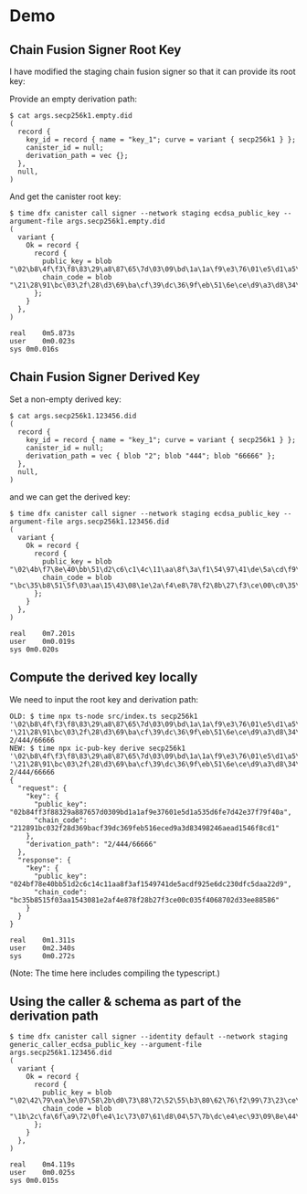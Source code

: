 # Demo

## Chain Fusion Signer Root Key

I have modified the staging chain fusion signer so that it can provide its root key:

Provide an empty derivation path:

```
$ cat args.secp256k1.empty.did
(
  record {
    key_id = record { name = "key_1"; curve = variant { secp256k1 } };
    canister_id = null;
    derivation_path = vec {};
  },
  null,
)
```

And get the canister root key:

```
$ time dfx canister call signer --network staging ecdsa_public_key --argument-file args.secp256k1.empty.did
(
  variant {
    Ok = record {
      record {
        public_key = blob "\02\b8\4f\f3\f8\83\29\a8\87\65\7d\03\09\bd\1a\1a\f9\e3\76\01\e5\d1\a5\35\d6\fe\7d\42\e3\7f\79\f4\0a";
        chain_code = blob "\21\28\91\bc\03\2f\28\d3\69\ba\cf\39\dc\36\9f\eb\51\6e\ce\d9\a3\d8\34\98\24\6a\ea\d1\54\6f\8c\d1";
      };
    }
  },
)

real	0m5.873s
user	0m0.023s
sys	0m0.016s
```

## Chain Fusion Signer Derived Key

Set a non-empty derived key:

```
$ cat args.secp256k1.123456.did
(
  record {
    key_id = record { name = "key_1"; curve = variant { secp256k1 } };
    canister_id = null;
    derivation_path = vec { blob "2"; blob "444"; blob "66666" };
  },
  null,
)
```

and we can get the derived key:

```
$ time dfx canister call signer --network staging ecdsa_public_key --argument-file args.secp256k1.123456.did
(
  variant {
    Ok = record {
      record {
        public_key = blob "\02\4b\f7\8e\40\bb\51\d2\c6\c1\4c\11\aa\8f\3a\f1\54\97\41\de\5a\cd\f9\25\e6\dc\23\0d\fc\5d\aa\22\d9";
        chain_code = blob "\bc\35\b8\51\5f\03\aa\15\43\08\1e\2a\f4\e8\78\f2\8b\27\f3\ce\00\c0\35\f4\06\87\02\d3\3e\e8\85\86";
      };
    }
  },
)

real	0m7.201s
user	0m0.019s
sys	0m0.020s
```

## Compute the derived key locally

We need to input the root key and derivation path:

```
OLD: $ time npx ts-node src/index.ts secp256k1 '\02\b8\4f\f3\f8\83\29\a8\87\65\7d\03\09\bd\1a\1a\f9\e3\76\01\e5\d1\a5\35\d6\fe\7d\42\e3\7f\79\f4\0a' '\21\28\91\bc\03\2f\28\d3\69\ba\cf\39\dc\36\9f\eb\51\6e\ce\d9\a3\d8\34\98\24\6a\ea\d1\54\6f\8c\d1' 2/444/66666
NEW: $ time npx ic-pub-key derive secp256k1 '\02\b8\4f\f3\f8\83\29\a8\87\65\7d\03\09\bd\1a\1a\f9\e3\76\01\e5\d1\a5\35\d6\fe\7d\42\e3\7f\79\f4\0a' '\21\28\91\bc\03\2f\28\d3\69\ba\cf\39\dc\36\9f\eb\51\6e\ce\d9\a3\d8\34\98\24\6a\ea\d1\54\6f\8c\d1' 2/444/66666
{
  "request": {
    "key": {
      "public_key": "02b84ff3f88329a887657d0309bd1a1af9e37601e5d1a535d6fe7d42e37f79f40a",
      "chain_code": "212891bc032f28d369bacf39dc369feb516eced9a3d83498246aead1546f8cd1"
    },
    "derivation_path": "2/444/66666"
  },
  "response": {
    "key": {
      "public_key": "024bf78e40bb51d2c6c14c11aa8f3af1549741de5acdf925e6dc230dfc5daa22d9",
      "chain_code": "bc35b8515f03aa1543081e2af4e878f28b27f3ce00c035f4068702d33ee88586"
    }
  }
}

real    0m1.311s
user    0m2.340s
sys     0m0.272s
```

(Note: The time here includes compiling the typescript.)

## Using the caller & schema as part of the derivation path

```
$ time dfx canister call signer --identity default --network staging generic_caller_ecdsa_public_key --argument-file args.secp256k1.123456.did
(
  variant {
    Ok = record {
      record {
        public_key = blob "\02\42\79\ea\3e\07\58\2b\d0\73\88\72\52\55\b3\80\62\76\f2\99\73\23\ce\db\cf\a7\8f\ea\65\87\40\c8\a2";
        chain_code = blob "\1b\2c\fa\6f\a9\72\0f\e4\1c\73\07\61\d8\04\57\7b\dc\e4\ec\93\09\8e\44\a4\dc\78\74\6b\4e\8d\2c\5d";
      };
    }
  },
)

real	0m4.119s
user	0m0.025s
sys	0m0.015s
```
